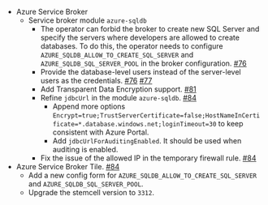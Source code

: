 - Azure Service Broker
  - Service broker module `azure-sqldb`
    - The operator can forbid the broker to create new SQL Server and specify the servers where developers are allowed to create databases. To do this, the operator needs to configure `AZURE_SQLDB_ALLOW_TO_CREATE_SQL_SERVER` and `AZURE_SQLDB_SQL_SERVER_POOL` in the broker configuration. [#76](https://github.com/Azure/meta-azure-service-broker/pull/76)
    - Provide the database-level users instead of the server-level users as the credentials. [#76](https://github.com/Azure/meta-azure-service-broker/pull/76) [#77](https://github.com/Azure/meta-azure-service-broker/pull/77)
    - Add Transparent Data Encryption support. [#81](https://github.com/Azure/meta-azure-service-broker/pull/81)
    - Refine `jdbcUrl` in the module `azure-sqldb`. [#84](https://github.com/Azure/meta-azure-service-broker/pull/84)
      - Append more options `Encrypt=true;TrustServerCertificate=false;HostNameInCertificate=*.database.windows.net;loginTimeout=30` to keep consistent with Azure Portal.
      - Add `jdbcUrlForAuditingEnabled`. It should be used when auditing is enabled.
    - Fix the issue of the allowed IP in the temporary firewall rule. [#84](https://github.com/Azure/meta-azure-service-broker/pull/84)
- Azure Service Broker Tile. [#84](https://github.com/Azure/meta-azure-service-broker/pull/84)
  - Add a new config form for `AZURE_SQLDB_ALLOW_TO_CREATE_SQL_SERVER` and `AZURE_SQLDB_SQL_SERVER_POOL`.
  - Upgrade the stemcell version to `3312`.
